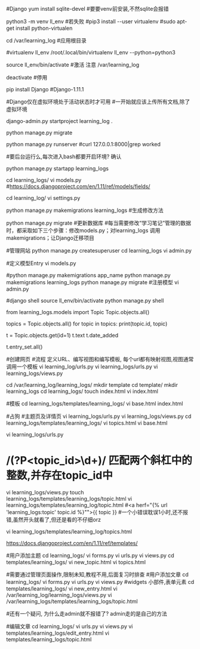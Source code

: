 #Django
yum install sqlite-devel
#要要venv前安装,不然sqlite会报错

python3 -m venv ll_env
#若失败
#pip3 install --user virtualenv
#sudo apt-get install python-virtualen

cd /var/learning_log
#应用根目录

#virtualenv ll_env
/root/.local/bin/virtualenv ll_env --python=python3

source ll_env/bin/activate
#激活 注意 /var/learning_log

deactivate
#停用

pip install Django
#Django-1.11.1

#Django仅在虚拟环境处于活动状态时才可用
#一开始就应该上传所有文档,除了虚拟环境

django-admin.py startproject learning_log .

python manage.py migrate

python manage.py runserver
#curl 127.0.0.1:8000|grep worked

#要后台运行么,每次进入bash都要开启环境? 确认

python manage.py startapp learning_logs

cd learning_logs/
vi models.py 
#https://docs.djangoproject.com/en/1.11/ref/models/fields/

cd learning_log/
vi settings.py

python manage.py makemigrations learning_logs
#生成修改方法

python manage.py migrate
#更新数据库
#每当需要修改“学习笔记”管理的数据时，都采取如下三个步骤：修改models.py；对learning_logs 调用makemigrations；让Django迁移项目


#管理网站
python manage.py createsuperuser
cd learning_logs
vi admin.py


#定义模型Entry
vi models.py

#python manage.py makemigrations app_name
python manage.py makemigrations learning_logs
python manage.py migrate
#注册模型
vi admin.py

#django shell
source ll_env/bin/activate
python manage.py shell

from learning_logs.models import Topic
Topic.objects.all()

topics = Topic.objects.all()
for topic in topics:
	print(topic.id, topic)

t = Topic.objects.get(id=1)
t.text
t.date_added

t.entry_set.all()




#创建网页
#流程 定义URL、编写视图和编写模板, 每个url都有映射视图,视图通常调用一个模板
vi learning_log/urls.py
vi learning_logs/urls.py
vi learning_logs/views.py 

cd /var/learning_log/learning_logs/
mkdir template
cd template/
mkdir learning_logs
cd learning_logs/
touch index.html
vi index.html

#模板
cd learning_logs/templates/learning_logs/
vi base.html
index.html

#占狗
#主题页及详情页
vi learning_logs/urls.py
vi learning_logs/views.py 
cd learning_logs/templates/learning_logs/
vi topics.html
vi base.html 

vi learning_logs/urls.py
# /(?P<topic_id>\d+)/ 匹配两个斜杠中的整数,并存在topic_id中

vi learning_logs/views.py
touch learning_logs/templates/learning_logs/topic.html
vi learning_logs/templates/learning_log/topic.html
#<a herf="{% url 'learning_logs:topic' topic.id %}"">{{ topic }}</a>
#一个小错误耽误1小时,还不报错,虽然开头就看了,但还是看的不仔细orz

vi learning_logs/templates/learning_log/topics.html

https://docs.djangoproject.com/en/1.11/ref/templates/


#用户添加主题
cd learning_logs/
vi forms.py
vi urls.py 
vi views.py 
cd templates/learning_logs/
vi new_topic.html
vi topics.html 

#需要通过管理页面操作,限制未知,教程不用,后面复习时排查
#用户添加文章
cd learning_logs/
vi forms.py 
vi urls.py 
vi views.py 
#widgets 小部件,表单元素
cd templates/learning_logs/
vi new_entry.html
vi /var/learning_log/learning_logs/views.py
vi /var/learning_logs/templates/learning_logs/topic.html

#还有一个疑问, 为什么走admin就不报错了? admin走的是自己的方法

#编辑文章
cd learning_logs/
vi urls.py 
vi views.py 
vi templates/learning_logs/edit_entry.html
vi templates/learning_logs/topic.html 
